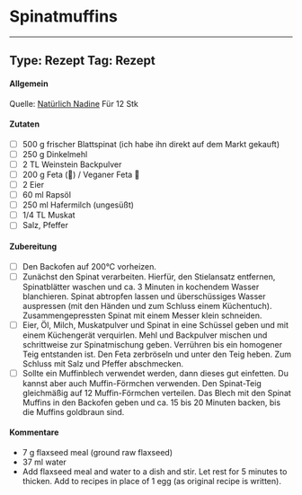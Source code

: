 # Spinatmuffins

---
Type: Rezept
Tag: Rezept
---

#### Allgemein
Quelle: [Natürlich Nadine](http://blog.natuerlichnadine.de/gesunde-spinat-muffins-mit-feta/)
Für 12 Stk



#### Zutaten
- [ ] 500 g frischer Blattspinat (ich habe ihn direkt auf dem Markt gekauft)
- [ ] 250 g Dinkelmehl
- [ ] 2 TL Weinstein Backpulver
- [ ] 200 g Feta (🥛) / Veganer Feta 🌿
- [ ] 2 Eier
- [ ] 60 ml Rapsöl
- [ ] 250 ml Hafermilch (ungesüßt)
- [ ] 1/4 TL Muskat
- [ ] Salz, Pfeffer

#### Zubereitung
- [ ] Den Backofen auf 200°C vorheizen.
- [ ] Zunächst den Spinat verarbeiten. Hierfür, den Stielansatz entfernen, Spinatblätter waschen und ca. 3 Minuten in kochendem Wasser blanchieren. Spinat abtropfen lassen und überschüssiges Wasser auspressen (mit den Händen und zum Schluss einem Küchentuch). Zusammengepressten Spinat mit einem Messer klein schneiden.
- [ ] Eier, Öl, Milch, Muskatpulver und Spinat in eine Schüssel geben und mit einem Küchengerät verquirlen. Mehl und Backpulver mischen und schrittweise zur Spinatmischung geben. Verrühren bis ein homogener Teig entstanden ist. Den Feta zerbröseln und unter den Teig heben. Zum Schluss mit Salz und Pfeffer abschmecken.
- [ ] Sollte ein Muffinblech verwendet werden, dann dieses gut einfetten. Du kannst aber auch Muffin-Förmchen verwenden. Den Spinat-Teig gleichmäßig auf 12 Muffin-Förmchen verteilen. Das Blech mit den Spinat Muffins in den Backofen geben und ca. 15 bis 20 Minuten backen, bis die Muffins goldbraun sind.

#### Kommentare

-   7 g flaxseed meal (ground raw flaxseed)
-   37 ml water
-   Add flaxseed meal and water to a dish and stir. Let rest for 5 minutes to thicken. Add to recipes in place of 1 egg (as original recipe is written).
